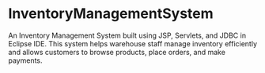 # InventoryManagementSystem
An Inventory Management System built using JSP, Servlets, and JDBC in Eclipse IDE. This system helps warehouse staff manage inventory efficiently and allows customers to browse products, place orders, and make payments.

